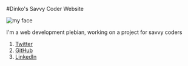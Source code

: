 #Dinko's Savvy Coder Website


![my face](https://pbs.twimg.com/profile_images/378800000427609721/c50b7445958e266822842f82fc0d16b8_400x400.jpeg)

I'm a web development plebian, working on a project for savvy coders

1. [Twitter](https://twitter.com/14psigli)
2. [GitHub](https://github.com/NastygLi)
3. [LinkedIn](https://www.linkedin.com/in/dinko-karamfilov-996019a1/)
